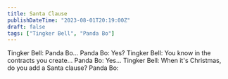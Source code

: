 ```yaml
---
title: Santa Clause
publishDateTime: "2023-08-01T20:19:00Z"
draft: false
tags: ["Tingker Bell", "Panda Bo"]
---
```


Tingker Bell: Panda Bo…
Panda Bo: Yes?
Tingker Bell: You know in the contracts you create…
Panda Bo: Yes…
Tingker Bell: When it's Christmas, do you add a Santa clause?
Panda Bo:
